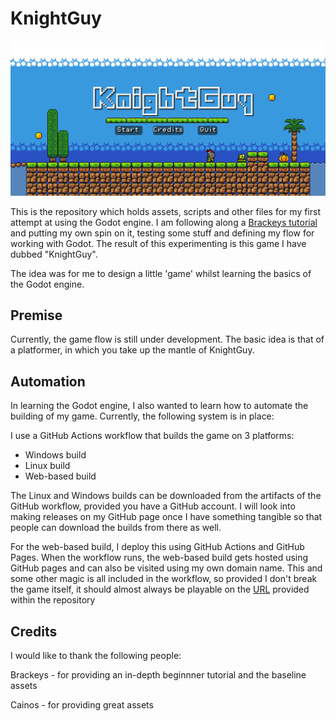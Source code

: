 # KnightGuy

![Banner image of KnightGuy](.github/images/KnightGuy.png)

This is the repository which holds assets, scripts and other files for my first attempt at using the Godot engine. I am following along a [Brackeys tutorial](https://www.youtube.com/watch?v=LOhfqjmasi0) and putting my own spin on it, testing some stuff and defining my flow for working with Godot. The result of this experimenting is this game I have dubbed "KnightGuy". 

The idea was for me to design a little 'game' whilst learning the basics of the Godot engine.

## Premise

Currently, the game flow is still under development. The basic idea is that of a platformer, in which you take up the mantle of KnightGuy.

## Automation

In learning the Godot engine, I also wanted to learn how to automate the building of my game. Currently, the following system is in place:

I use a GitHub Actions workflow that builds the game on 3 platforms: 

- Windows build
- Linux build
- Web-based build

The Linux and Windows builds can be downloaded from the artifacts of the GitHub workflow, provided you have a GitHub account. I will look into making releases on my GitHub page once I have something tangible so that people can download the builds from there as well.

For the web-based build, I deploy this using GitHub Actions and GitHub Pages. When the workflow runs, the web-based build gets hosted using GitHub pages and can also be visited using my own domain name. This and some other magic is all included in the workflow, so provided I don't break the game itself, it should almost always be playable on the [URL](https://knightguy.alexanderveldeman.be/) provided within the repository

## Credits

I would like to thank the following people:

Brackeys - for providing an in-depth beginnner tutorial and the baseline assets

Cainos - for providing great assets

<!-- Playtesters: -->